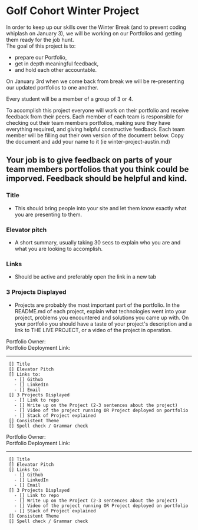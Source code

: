 # Golf Cohort Winter Project

In order to keep up our skills over the Winter Break (and to prevent coding whiplash on January 3), we will be working on our Portfolios and getting them ready for the job hunt.   
The goal of this project is to:
- prepare our Portfolio, 
- get in depth meaningful feedback,
- and hold each other accountable. 

On January 3rd when we come back from break we will be re-presenting our updated portfolios to one another. 

Every student will be a member of a group of 3 or 4. 

To accomplish this project everyone will work on their portfolio and receive feedback from their peers.
Each member of each team is responsible for checking out their team members portfolios, 
making sure they have everything required, and giving helpful constructive feedback. Each team member will be filling out their own version of the document below. Copy the document and add your name to it (ie winter-project-austin.md)


## Your job is to give feedback on parts of your team members portfolios that you think could be imporved. Feedback should be helpful and kind. 

### Title  
  - This should bring people into your site and let them know exactly what you are presenting to them. 
### Elevator pitch
  - A short summary, usually taking 30 secs to explain who you are and what you are looking to accomplish. 
### Links
  -  Should be active and preferably open the link in a new tab
### 3 Projects Displayed
  - Projects are probably the most important part of the portfolio. In the README.md of each project, explain what technologies went into your project, problems you encountered and solutions you came up with. On your portfolio you should have a taste of your project's description and a link to THE LIVE PROJECT, or a video of the project in operation. 

  
  
  Portfolio Owner:  
  Portfolio Deployment Link: 
 _________________________________ 
     [] Title  
     [] Elevator Pitch  
     [] Links to:  
       - [] Github  
       - [] LinkedIn  
       - [] Email  
     [] 3 Projects Displayed  
       - [] Link to repo  
       - [] Write up on the Project (2-3 sentences about the project)  
       - [] Video of the project running OR Project deployed on portfolio  
       - [] Stack of Project explained 
     [] Consistent Theme
     [] Spell check / Grammar check 

   
  Portfolio Owner:  
  Portfolio Deployment Link: 
 _________________________________ 
     [] Title  
     [] Elevator Pitch  
     [] Links to:  
       - [] Github  
       - [] LinkedIn  
       - [] Email  
     [] 3 Projects Displayed  
       - [] Link to repo  
       - [] Write up on the Project (2-3 sentences about the project)  
       - [] Video of the project running OR Project deployed on portfolio  
       - [] Stack of Project explained 
     [] Consistent Theme
     [] Spell check / Grammar check 

